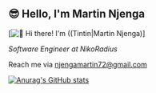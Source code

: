 ## 😎 Hello, I'm **Martin Njenga**
[<img src="https://user-images.githubusercontent.com/32560913/204728333-2d1db6b2-40de-45a4-9d23-81ec43e3e937.gif" alt="👋 Hi there! I'm ((Tintin|Martin Njenga)" title="👋 Hi there! I'm ((Tintin|Martin Njenga)"/>]
<!-- ![hacker](https://user-images.githubusercontent.com/32560913/204728333-2d1db6b2-40de-45a4-9d23-81ec43e3e937.gif) -->

*Software Engineer at NikoRadius*

Reach me via njengamartin72@gmail.com

<!-- [looney [MConverter.eu].webm](https://user-images.githubusercontent.com/32560913/204561473-79121b9d-697c-4ece-8ff9-df6515b16294.webm) -->


[![Anurag's GitHub stats](https://github-readme-stats.vercel.app/api?username=tintin72&count_private=true&show_icons=true&theme=gruvbox)](https://github.com/anuraghazra/github-readme-stats)

